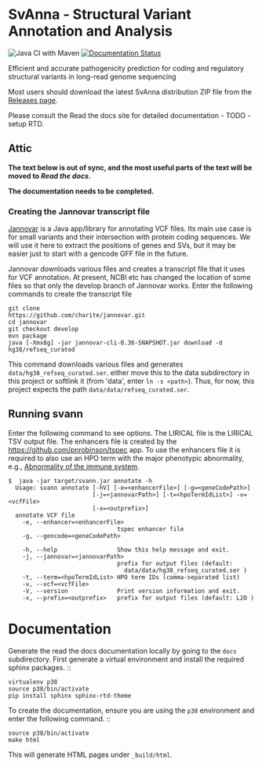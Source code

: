 # SvAnna - Structural Variant Annotation and Analysis

![Java CI with Maven](https://github.com/TheJacksonLaboratory/SvAnna/workflows/Java%20CI%20with%20Maven/badge.svg)
[![Documentation Status](https://readthedocs.org/projects/squirls/badge/?version=latest)](https://svanna.readthedocs.io/en/latest/?badge=latest)

Efficient and accurate pathogenicity prediction for coding and regulatory structural variants in long-read genome sequencing

Most users should download the latest SvAnna distribution ZIP file from
the [Releases page](https://github.com/TheJacksonLaboratory/SvAnna/releases).

Please consult the Read the docs site for detailed documentation - TODO - setup RTD.

## Attic

**The text below is out of sync, and the most useful parts of the text will be moved to *Read the docs*.**

**The documentation needs to be completed.**

### Creating the Jannovar transcript file
[Jannovar](https://github.com/charite/jannovar) is a Java app/library for annotating
VCF files. Its main use case is for small variants and their intersection with
protein coding sequences. We will use it here to extract the positions of genes and
SVs, but it may be easier just to start with a gencode GFF file in the future.

Jannovar downloads various files and creates a transcript file that it uses for VCF annotation.
At present, NCBI etc has changed the location of some files so that only the develop branch
of Jannovar works. Enter the following commands to create the transcript file

```
git clone
https://github.com/charite/jannovar.git
cd jannovar
git checkout develop
mvn package
java [-Xmx8g] -jar jannovar-cli-0.36-SNAPSHOT.jar download -d hg38/refseq_curated 
```
This command downloads various files and generates `data/hg38_refseq_curated.ser`. either move
this to the data subdirectory in this project or softlink it (from 'data', enter `ln -s <path>`).
Thus, for now, this project expects the path `data/data/refseq_curated.ser`.

## Running svann

Enter the following command to see options. The LIRICAL file is the 
LIRICAL TSV output file. The enhancers file is created by the
https://github.com/pnrobinson/tspec app. To use the enhancers file
it is required to also use an HPO term with the major phenotypic abnormality, 
e.g., [Abnormality of the immune system](https://hpo.jax.org/app/browse/term/HP:0002715).

```
$  java -jar target/svann.jar annotate -h
  Usage: svann annotate [-hV] [-e=<enhancerFile>] [-g=<geneCodePath>]
                        [-j=<jannovarPath>] [-t=<hpoTermIdList>] -v=<vcfFile>
                        [-x=<outprefix>]
  annotate VCF file
    -e, --enhancer=<enhancerFile>
                               tspec enhancer file
    -g, --gencode=<geneCodePath>
  
    -h, --help                 Show this help message and exit.
    -j, --jannovar=<jannovarPath>
                               prefix for output files (default:
                                 data/data/hg38_refseq_curated.ser )
    -t, --term=<hpoTermIdList> HPO term IDs (comma-separated list)
    -v, --vcf=<vcfFile>
    -V, --version              Print version information and exit.
    -x, --prefix=<outprefix>   prefix for output files (default: L2O )
```




# Documentation

Generate the read the docs documentation locally by going to the ``docs`` subdirectory.
First generate a virtual environment and install the required sphinx packages. ::

    virtualenv p38
    source p38/bin/activate
    pip install sphinx sphinx-rtd-theme
    
To create the documentation, ensure you are using the ``p38`` environment and enter the following command. ::

    source p38/bin/activate
    make html
    
This will generate HTML pages under ``_build/html``.